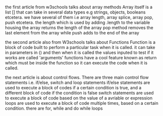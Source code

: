 the first article from w3schools talks about array methods
Array itself is a list [] that can take in several data types e.g strings, objects, booleans etcetera.
we have several of them i.e array length, array splice, array pop, push etcetera. the length  which is used by adding .length to the variable housing the array returns the length of the array
pop method removes the last element from the array while push adds to the end of the array

the second article also from W3schools talks about Functions
Function is a block of code built to perform a particular task when it is called.
it can take in parameters in () and then when it is called the values inputed to test if it works are called 'arguments'
functions have a cool feature known as return which must be inside the function so it can execute the code when it is called.

the next article is about control flows. There are three main control flow statements i.e. if/else, switch and loop statements
if/else statements are used to execute a block of codes if a certain condition is true, and a different block of code if the condition is false
switch statements are used to execute a block of code based on the value of a avriable or expression
loops are used to execute a block of code multiple times, based on a certain condition. there are for, while and do while loops
